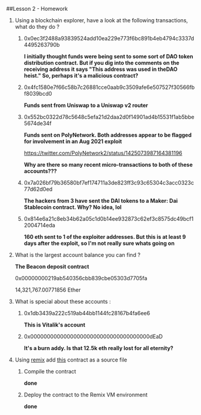 
##Lesson 2 - Homework


1. Using a blockchain explorer, have a look at the following transactions, what do they do ?


	1. 0x0ec3f2488a93839524add10ea229e773f6bc891b4eb4794c3337d4495263790b
	
		**I initially thought funds were being sent to some sort of DAO token distribution contract. But if you dig into the comments on the receiving address it says "This address was used in theDAO heist." So, perhaps it's a malicious contract?**
	
	2. 0x4fc1580e7f66c58b7c26881cce0aab9c3509afe6e507527f30566fbf8039bcd0

		**Funds sent from Uniswap to a Uniswap v2 router**

	3. 0x552bc0322d78c5648c5efa21d2daa2d0f14901ad4b15531f1ab5bbe5674de34f

		**Funds sent on PolyNetwork. Both addresses appear to be flagged for involvement in an Aug 2021 exploit**

		https://twitter.com/PolyNetwork2/status/1425073987164381196

		**Why are there so many recent micro-transactions to both of these accounts???**

	4. 0x7a026bf79b36580bf7ef174711a3de823ff3c93c65304c3acc0323c77d62d0ed

		**The hackers from 3 have sent the DAI tokens to a Maker: Dai Stablecoin contract. Why? No idea, lol**

	5. 0x814e6a21c8eb34b62a05c1d0b14ee932873c62ef3c8575dc49bcf12004714eda

		**160 eth sent to 1 of the exploiter addresses. But this is at least 9 days after the exploit, so I'm not really sure whats going on**

2. What is the largest account balance you can find ?

	**The Beacon deposit contract**

	0x00000000219ab540356cbb839cbe05303d7705fa
	
	14,321,767.00771856 Ether 

3. What is special about these accounts :
	1. 0x1db3439a222c519ab44bb1144fc28167b4fa6ee6

		**This is Vitalik's account**

	2. 0x000000000000000000000000000000000000dEaD

		**It's a burn addy. Is that 12.5k eth really lost for all eternity?**


4. Using [remix](https://remix.ethereum.org)  add [this](https://gist.github.com/extropyCoder/77487267da199320fb9c852cfde70fb1) contract as a source file 
	1. Compile the contract

		**done**

	2. Deploy the contract to the Remix VM environment

		**done**

